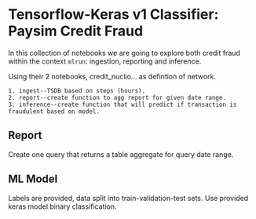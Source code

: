 # Tensorflow-Keras v1 Classifier: Paysim Credit Fraud

In this collection of notebooks we are going to explore both credit fraud within the  context ```mlrun```: ingestion, reporting and inference.  

Using their 2 notebooks, credit_nuclio... as defintion of network.

    1. ingest--TSDB based on steps (hours).
    2. report--create function to agg report for given date range.
    3. inference--create function that will predict if transaction is
    fraudulent based on model.


## Report

Create one query that returns a table aggregate for query date range.

## ML Model

Labels are provided, data split into train-validation-test sets.
Use provided keras model binary classification.